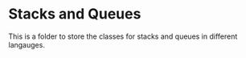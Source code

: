 # Stacks and Queues

This is a folder to store the classes for stacks and queues in different langauges.